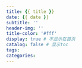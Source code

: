 ```yaml
---
title: {{ title }}
date: {{ date }}
subtitle: ''
header-img: ''
title-color: '#fff'
display: true # 不显示在首页
catalog: false # 显示toc
tags:
categories:
---
```

